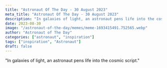 ```yaml
---
title: "Astronaut Of The Day - 30 August 2023"
meta_title: "Astronaut Of The Day - 30 August 2023"
description: "In galaxies of light, an astronaut pens life into the cosmic script."
date: 2023-08-30
image: "/astronaut-of-the-day/memes/meme-1693415491.752565.webp"
author: "Astronaut of The Day"
categories: ["astronaut", "inspiration"]
tags: ["inspiration", "Astronaut"]
draft: false
---
```

"In galaxies of light, an astronaut pens life into the cosmic script."
        